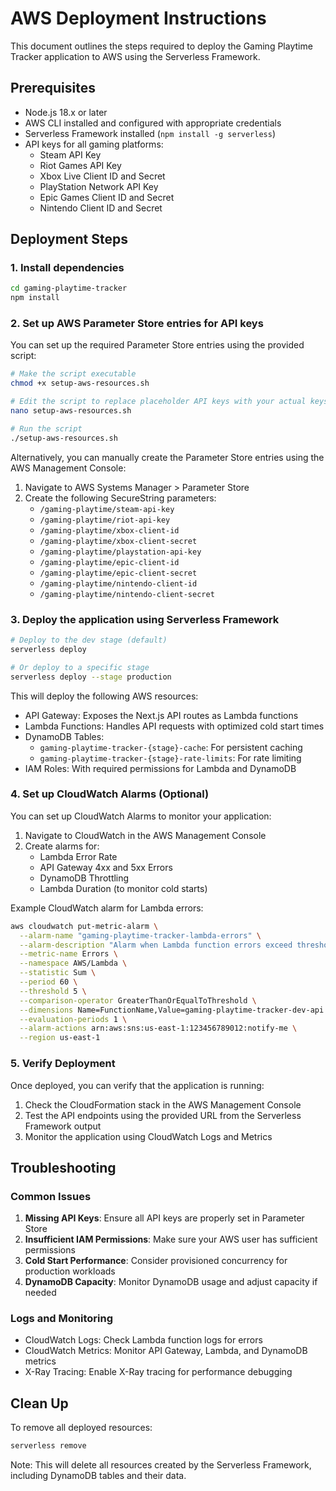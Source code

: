 # AWS Deployment Instructions

This document outlines the steps required to deploy the Gaming Playtime Tracker application to AWS using the Serverless Framework.

## Prerequisites

- Node.js 18.x or later
- AWS CLI installed and configured with appropriate credentials
- Serverless Framework installed (`npm install -g serverless`)
- API keys for all gaming platforms:
  - Steam API Key
  - Riot Games API Key
  - Xbox Live Client ID and Secret
  - PlayStation Network API Key
  - Epic Games Client ID and Secret
  - Nintendo Client ID and Secret

## Deployment Steps

### 1. Install dependencies

```bash
cd gaming-playtime-tracker
npm install
```

### 2. Set up AWS Parameter Store entries for API keys

You can set up the required Parameter Store entries using the provided script:

```bash
# Make the script executable
chmod +x setup-aws-resources.sh

# Edit the script to replace placeholder API keys with your actual keys
nano setup-aws-resources.sh

# Run the script
./setup-aws-resources.sh
```

Alternatively, you can manually create the Parameter Store entries using the AWS Management Console:

1. Navigate to AWS Systems Manager > Parameter Store
2. Create the following SecureString parameters:
   - `/gaming-playtime/steam-api-key`
   - `/gaming-playtime/riot-api-key`
   - `/gaming-playtime/xbox-client-id`
   - `/gaming-playtime/xbox-client-secret`
   - `/gaming-playtime/playstation-api-key`
   - `/gaming-playtime/epic-client-id`
   - `/gaming-playtime/epic-client-secret`
   - `/gaming-playtime/nintendo-client-id`
   - `/gaming-playtime/nintendo-client-secret`

### 3. Deploy the application using Serverless Framework

```bash
# Deploy to the dev stage (default)
serverless deploy

# Or deploy to a specific stage
serverless deploy --stage production
```

This will deploy the following AWS resources:

- API Gateway: Exposes the Next.js API routes as Lambda functions
- Lambda Functions: Handles API requests with optimized cold start times
- DynamoDB Tables:
  - `gaming-playtime-tracker-{stage}-cache`: For persistent caching
  - `gaming-playtime-tracker-{stage}-rate-limits`: For rate limiting
- IAM Roles: With required permissions for Lambda and DynamoDB

### 4. Set up CloudWatch Alarms (Optional)

You can set up CloudWatch Alarms to monitor your application:

1. Navigate to CloudWatch in the AWS Management Console
2. Create alarms for:
   - Lambda Error Rate
   - API Gateway 4xx and 5xx Errors
   - DynamoDB Throttling
   - Lambda Duration (to monitor cold starts)

Example CloudWatch alarm for Lambda errors:

```bash
aws cloudwatch put-metric-alarm \
  --alarm-name "gaming-playtime-tracker-lambda-errors" \
  --alarm-description "Alarm when Lambda function errors exceed threshold" \
  --metric-name Errors \
  --namespace AWS/Lambda \
  --statistic Sum \
  --period 60 \
  --threshold 5 \
  --comparison-operator GreaterThanOrEqualToThreshold \
  --dimensions Name=FunctionName,Value=gaming-playtime-tracker-dev-api \
  --evaluation-periods 1 \
  --alarm-actions arn:aws:sns:us-east-1:123456789012:notify-me \
  --region us-east-1
```

### 5. Verify Deployment

Once deployed, you can verify that the application is running:

1. Check the CloudFormation stack in the AWS Management Console
2. Test the API endpoints using the provided URL from the Serverless Framework output
3. Monitor the application using CloudWatch Logs and Metrics

## Troubleshooting

### Common Issues

1. **Missing API Keys**: Ensure all API keys are properly set in Parameter Store
2. **Insufficient IAM Permissions**: Make sure your AWS user has sufficient permissions
3. **Cold Start Performance**: Consider provisioned concurrency for production workloads
4. **DynamoDB Capacity**: Monitor DynamoDB usage and adjust capacity if needed

### Logs and Monitoring

- CloudWatch Logs: Check Lambda function logs for errors
- CloudWatch Metrics: Monitor API Gateway, Lambda, and DynamoDB metrics
- X-Ray Tracing: Enable X-Ray tracing for performance debugging

## Clean Up

To remove all deployed resources:

```bash
serverless remove
```

Note: This will delete all resources created by the Serverless Framework, including DynamoDB tables and their data. 